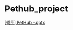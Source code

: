 # Pethub_project
[\[헥토\] PetHub -.pptx](https://github.com/user-attachments/files/18534997/PetHub.-.pptx)
